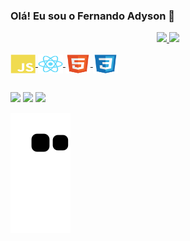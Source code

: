 ### Olá! Eu sou o Fernando Adyson 👋

<div align="center">
  <a href="https://github.com/FernandoAdyson">
  <img height="180em" src="https://github-readme-stats.vercel.app/api?username=FernandoAdyson&show_icons=true&theme=dracula&include_all_commits=true&count_private=true"/>
  <img height="179em" src="https://github-readme-stats.vercel.app/api/top-langs/?username=FernandoAdyson&layout=compact&langs_count=7&theme=dracula"/>
</div>
  
<div style="display: inline_block"><br>
  <img align="center" alt="FernandoAdyson-Js" height="30" width="40" src="https://raw.githubusercontent.com/devicons/devicon/master/icons/javascript/javascript-plain.svg">
  <img align="center" alt="FernandoAdyson-React" height="30" width="40" src="https://raw.githubusercontent.com/devicons/devicon/master/icons/react/react-original.svg">
  <img align="center" alt="FernandoAdyson-HTML" height="30" width="40" src="https://raw.githubusercontent.com/devicons/devicon/master/icons/html5/html5-original.svg">
  <img align="center" alt="FernandoAdyson-CSS" height="30" width="40" src="https://raw.githubusercontent.com/devicons/devicon/master/icons/css3/css3-original.svg">
 
</div>
  
  ##
 
<div> 
  <a href="https://instagram.com/fernandoadyson" target="_blank"><img src="https://img.shields.io/badge/-Instagram-%23E4405F?style=for-the-badge&logo=instagram&logoColor=white" target="_blank"></a>
  <a href = "mailto:fernando_adyson@hotmail.com"><img src="https://img.shields.io/badge/-Hotmail-%23333?style=for-the-badge&logo=hotmail&logoColor=white" target="_blank"></a>
  <a href="https://www.linkedin.com/in/fernando-a-345809136/" target="_blank"><img src="https://img.shields.io/badge/-LinkedIn-%230077B5?style=for-the-badge&logo=linkedin&logoColor=white" target="_blank"></a> 
 
![Snake animation](https://github.com/FernandoAdyson/FernandoAdyson/blob/output/github-contribution-grid-snake.svg)
 
</div>

